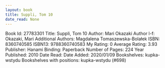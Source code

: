 ```yaml
---
layout: book
title: Suppli, Tom 10
date_read: None
---
```


Book Id: 27783301
Title: Suppli, Tom 10
Author: Mari Okazaki
Author l-f: Okazaki, Mari
Additional Authors: Magdalena Tomaszewska-Bolałek
ISBN: 8360740585
ISBN13: 9788360740583
My Rating: 0
Average Rating: 3.93
Publisher: Hanami
Binding: Paperback
Number of Pages: 224
Year Published: 2010
Date Read: 
Date Added: 2020/01/09
Bookshelves: kupka-wstydu
Bookshelves with positions: kupka-wstydu (#698)

